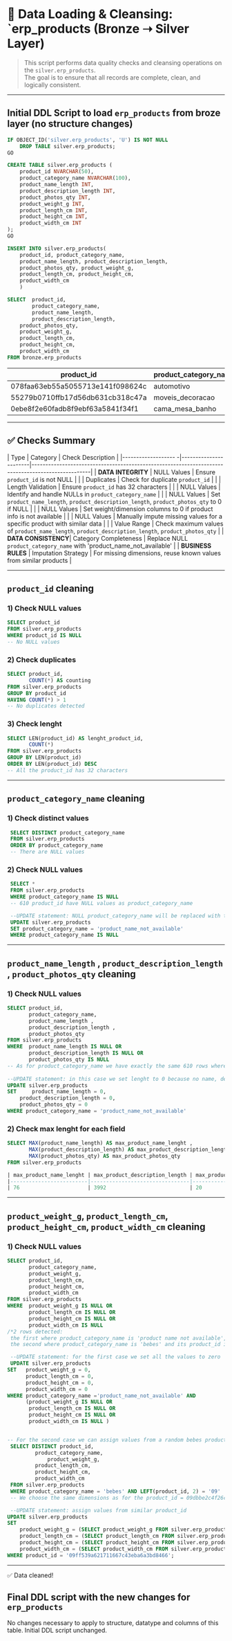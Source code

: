 # 🧹 Data Loading & Cleansing: `erp_products (Bronze ➝ Silver Layer)


> This script performs data quality checks and cleansing operations on the `silver.erp_products`.  
> The goal is to ensure that all records are complete, clean, and logically consistent.

---
## Initial DDL Script to load `erp_products` from broze layer (no structure changes)
```sql
IF OBJECT_ID('silver.erp_products', 'U') IS NOT NULL
	DROP TABLE silver.erp_products;
GO

CREATE TABLE silver.erp_products (
	product_id NVARCHAR(50),
	product_category_name NVARCHAR(100),
	product_name_length INT,
	product_description_length INT,
	product_photos_qty INT,
	product_weight_g INT,
	product_length_cm INT,
	product_height_cm INT,
	product_width_cm INT
);
GO

INSERT INTO silver.erp_products(
	product_id, product_category_name,
	product_name_length, product_description_length,
	product_photos_qty, product_weight_g,
	product_length_cm, product_height_cm,
	product_width_cm
	)

SELECT  product_id,
        product_category_name,
        product_name_length,
        product_description_length,
	product_photos_qty,
	product_weight_g,
	product_length_cm,
	product_height_cm,
	product_width_cm
FROM bronze.erp_products
```
| product_id                          | product_category_name | product_name_length | product_description_length | product_photos_qty | product_weight_g | product_length_cm | product_height_cm | product_width_cm |
|------------------------------------|------------------------|---------------------|----------------------------|--------------------|------------------|-------------------|-------------------|------------------|
| 078faa63eb55a5055713e141f098624c   | automotivo             | 57                  | 597                        | 2                  | 1100             | 60                | 8                 | 33               |
| 55279b0710ffb17d56db631cb318c47a   | moveis_decoracao       | 56                  | 603                        | 1                  | 2400             | 40                | 35                | 35               |
| 0ebe8f2e60fadb8f9ebf63a5841f34f1   | cama_mesa_banho        | 49                  | 282                        | 1                  | 2783             | 65                | 14                | 46               |

---

## ✅ Checks Summary

| Type                | Category              | Check Description                                                                		  |
|------------------- -|-----------------------|---------------------------------------------------------------------------------------------------|
| **DATA INTEGRITY**  | NULL Values           | Ensure `product_id` is not NULL                                                   	 	  |
|                     | Duplicates            | Check for duplicate `product_id`                                                 		  |
|                     | Length Validation     | Ensure `product_id` has 32 characters                                            		  |
|                     | NULL Values           | Identify and handle NULLs in `product_category_name`                           		   	  |
|                     | NULL Values           | Set `product_name_length`, `product_description_length`, `product_photos_qty` to 0 if NULL 	  |
|                     | NULL Values           | Set weight/dimension columns to 0 if product info is not available                                |
|                     | NULL Values           | Manually impute missing values for a specific product with similar data         		  |
|                     | Value Range           | Check maximum values of `product_name_length`, `product_description_length`, `product_photos_qty` |
| **DATA CONSISTENCY**| Category Completeness | Replace NULL `product_category_name` with 'product_name_not_available'          		  |
| **BUSINESS RULES** | Imputation Strategy    | For missing dimensions, reuse known values from similar products                 		  |

---

## `product_id` cleaning
### 1) Check NULL values
```sql
SELECT product_id
FROM silver.erp_products
WHERE product_id IS NULL
-- No NULL values
```

### 2) Check duplicates
```sql
SELECT product_id,
	   COUNT(*) AS counting
FROM silver.erp_products
GROUP BY product_id
HAVING COUNT(*) > 1
-- No duplicates detected
```

### 3) Check lenght
```sql
SELECT LEN(product_id) AS lenght_product_id,
	   COUNT(*)
FROM silver.erp_products
GROUP BY LEN(product_id)
ORDER BY LEN(product_id) DESC
-- All the product_id has 32 characters
```
---

## `product_category_name` cleaning
### 1) Check distinct values
```sql
 SELECT DISTINCT product_category_name
 FROM silver.erp_products
 ORDER BY product_category_name
 -- There are NULL values
```

### 2) Check NULL values
```sql
 SELECT *
 FROM silver.erp_products
 WHERE product_category_name IS NULL
 -- 610 product_id have NULL values as product_category_name

 --UPDATE statement: NULL product_category_name will be replaced with the string 'product name not available'
 UPDATE silver.erp_products
 SET product_category_name = 'product_name_not_available'
 WHERE product_category_name IS NULL
```
---

## `product_name_length` , `product_description_length` , `product_photos_qty` cleaning
### 1) Check NULL values
```sql
SELECT product_id, 
       product_category_name,
       product_name_length ,
       product_description_length ,
       product_photos_qty
FROM silver.erp_products
WHERE  product_name_length IS NULL OR
       product_description_length IS NULL OR
       product_photos_qty IS NULL 
-- As for product_category_name we have exactly the same 610 rows where there are no info
	
--UPDATE statement: in this case we set lenght to 0 because no name, description and photos are available
UPDATE silver.erp_products
SET 	product_name_length = 0,
	product_description_length = 0,
	product_photos_qty = 0
WHERE product_category_name = 'product_name_not_available'
```


### 2) Check max lenght for each field
```sql
SELECT MAX(product_name_length) AS max_product_name_lenght ,
       MAX(product_description_length) AS max_product_description_length,
       MAX(product_photos_qty) AS max_product_photos_qty
FROM silver.erp_products

| max_product_name_lenght | max_product_description_length | max_product_photos_qty  |
|-------------------------|--------------------------------|-------------------------|
| 76                      | 3992                           | 20                      |

```
---

## `product_weight_g`, `product_length_cm`, `product_height_cm`, `product_width_cm` cleaning
### 1) Check NULL values
```sql
SELECT product_id,
       product_category_name,
       product_weight_g,
       product_length_cm,
       product_height_cm,
       product_width_cm
FROM silver.erp_products
WHERE  product_weight_g IS NULL OR
       product_length_cm IS NULL OR
       product_height_cm IS NULL OR
       product_width_cm IS NULL
/*2 rows detected:
 the first where product_category_name is 'product name not available',
 the second where product_category_name is 'bebes' and its product_id is 09ff539a621711667c43eba6a3bd8466*/

 --UPDATE statement: for the first case we set all the values to zero
 UPDATE silver.erp_products
SET   product_weight_g = 0,
      product_length_cm = 0,
      product_height_cm = 0,
      product_width_cm = 0
WHERE product_category_name ='product_name_not_available' AND
      (product_weight_g IS NULL OR
       product_length_cm IS NULL OR
       product_height_cm IS NULL OR
       product_width_cm IS NULL )


-- For the second case we can assign values from a random bebes product that has a similar product_id
 SELECT DISTINCT product_id,
		 product_category_name,
	    	 product_weight_g,
	   	 product_length_cm,
	   	 product_height_cm,
	   	 product_width_cm
 FROM silver.erp_products
 WHERE product_category_name = 'bebes' AND LEFT(product_id, 2) = '09'
 -- We choose the same dimensions as for the product_id = 09dbbe2c4f26cad4d560aea043f9632c

 --UPDATE statement: assign values from similar product_id
UPDATE silver.erp_products
SET 
	product_weight_g = (SELECT product_weight_g FROM silver.erp_products WHERE product_id = '09dbbe2c4f26cad4d560aea043f9632c'),
	product_length_cm = (SELECT product_length_cm FROM silver.erp_products WHERE product_id = '09dbbe2c4f26cad4d560aea043f9632c'),
	product_height_cm = (SELECT product_height_cm FROM silver.erp_products WHERE product_id = '09dbbe2c4f26cad4d560aea043f9632c'),
	product_width_cm = (SELECT product_width_cm FROM silver.erp_products WHERE product_id = '09dbbe2c4f26cad4d560aea043f9632c')
WHERE product_id = '09ff539a621711667c43eba6a3bd8466';
```
---
✅ Data cleaned!

## Final DDL script with the new changes for `erp_products`
No changes necessary to apply to structure, datatype and columns of this table. Initial DDL script unchanged.


